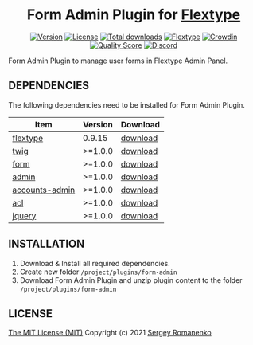 <h1 align="center">Form Admin Plugin for <a href="https://flextype.org/">Flextype</a></h1>

<p align="center">
<a href="https://github.com/flextype-plugins/form-admin/releases"><img alt="Version" src="https://img.shields.io/github/release/flextype-plugins/form-admin.svg?label=version&color=black"></a> <a href="https://github.com/flextype-plugins/form-admin"><img src="https://img.shields.io/badge/license-MIT-blue.svg?color=black" alt="License"></a> <a href="https://github.com/flextype-plugins/form-admin"><img src="https://img.shields.io/github/downloads/flextype-plugins/form-admin/total.svg?color=black" alt="Total downloads"></a> <a href="https://github.com/flextype/flextype"><img src="https://img.shields.io/badge/Flextype-0.9.15-green.svg?color=black" alt="Flextype"></a> <a href="https://crowdin.com/project/flextype-plugin-form-admin"><img src="https://d322cqt584bo4o.cloudfront.net/flextype-plugin-form-admin/localized.svg?color=black" alt="Crowdin"></a> <a href="https://scrutinizer-ci.com/g/flextype-plugins/form-admin?branch=dev&color=black"><img src="https://img.shields.io/scrutinizer/g/flextype-plugins/form-admin.svg?branch=dev&color=black" alt="Quality Score"></a> <a href=""><img src="https://img.shields.io/discord/423097982498635778.svg?logo=discord&colorB=728ADA&label=Discord%20Chat" alt="Discord"></a>
</p>

Form Admin Plugin to manage user forms in Flextype Admin Panel.

## DEPENDENCIES

The following dependencies need to be installed for Form Admin Plugin.

| Item | Version | Download |
|---|---|---|
| [flextype](https://github.com/flextype/flextype) | 0.9.15 | [download](https://github.com/flextype/flextype/releases) |
| [twig](https://github.com/flextype-plugins/twig) | >=1.0.0 | [download](https://github.com/flextype-plugins/twig/releases) |
| [form](https://github.com/flextype-plugins/form) | >=1.0.0 | [download](https://github.com/flextype-plugins/form/releases) |
| [admin](https://github.com/flextype-plugins/admin) | >=1.0.0 | [download](https://github.com/flextype-plugins/admin/releases) |
| [accounts-admin](https://github.com/flextype-plugins/accounts-admin) | >=1.0.0 | [download](https://github.com/flextype-plugins/accounts-admin/releases) |
| [acl](https://github.com/flextype-plugins/acl) | >=1.0.0 | [download](https://github.com/flextype-plugins/acl/releases) |
| [jquery](https://github.com/flextype-plugins/jquery) | >=1.0.0 | [download](https://github.com/flextype-plugins/jquery/releases) |

## INSTALLATION

1. Download & Install all required dependencies.
2. Create new folder `/project/plugins/form-admin`
3. Download Form Admin Plugin and unzip plugin content to the folder `/project/plugins/form-admin`

## LICENSE
[The MIT License (MIT)](https://github.com/flextype-plugins/form-admin/blob/master/LICENSE.txt)
Copyright (c) 2021 [Sergey Romanenko](https://github.com/Awilum)
